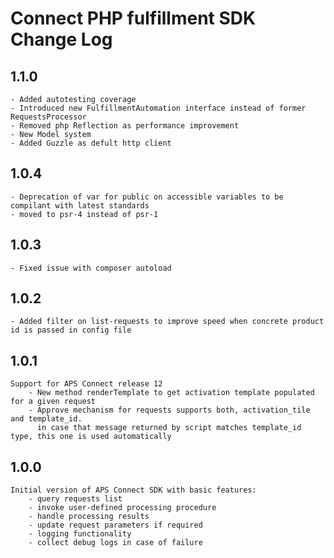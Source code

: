 # Connect PHP fulfillment SDK Change Log

## 1.1.0
    - Added autotesting coverage
    - Introduced new FulfillmentAutomation interface instead of former RequestsProcessor
    - Removed php Reflection as performance improvement
    - New Model system
    - Added Guzzle as defult http client
## 1.0.4
    - Deprecation of var for public on accessible variables to be compilant with latest standards
    - moved to psr-4 instead of psr-1
## 1.0.3
    - Fixed issue with composer autoload
## 1.0.2
    - Added filter on list-requests to improve speed when concrete product id is passed in config file
## 1.0.1
    Support for APS Connect release 12
        - New method renderTemplate to get activation template populated for a given request
        - Approve mechanism for requests supports both, activation_tile and template_id.
          in case that message returned by script matches template_id type, this one is used automatically

## 1.0.0
    Initial version of APS Connect SDK with basic features:
        - query requests list
        - invoke user-defined processing procedure
        - handle processing results
        - update request parameters if required
        - logging functionality
        - collect debug logs in case of failure

